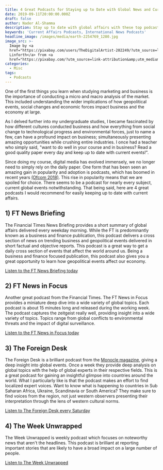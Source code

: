 ```yaml
---
title: 4 Great Podcasts for Staying up to Date with Global News and Current Events.
date: 2019-09-11T20:00:00.000Z
draft: false
author: Nader Al-Shamma
description: Stay up to date with global affairs with these top podcasts.
keywords: 'Current Affairs Podcasts, International News Podcasts'
headline_image: /images/media/earth-2254769_1280.jpg
image_src: >-
  Image by <a
  href="https://pixabay.com/users/TheDigitalArtist-202249/?utm_source=link-attribution&amp;utm_medium=referral&amp;utm_campaign=image&amp;utm_content=2254769">Pete
  Linforth</a> from <a
  href="https://pixabay.com/?utm_source=link-attribution&amp;utm_medium=referral&amp;utm_campaign=image&amp;utm_content=2254769">Pixabay</a>
categories:
  - Misc
tags:
  - Podcasts
---
```

One of the first things you learn when studying marketing and business is the importance of conducting a micro and macro analysis of the market. This included understanding the wider implications of how geopolitical events, social changes and economic forces impact business and the economy at large. 

As I delved further into my undergraduate studies, I became fascinated by how different cultures conducted business and how everything from social change to technological progress and environmental forces, just to name a few, can have a profound impact on business; simultaneously presenting amazing opportunities while crushing entire industries. 
I once had a teacher who simply said, "want to do well in your course and in business? Read a good quality paper every day and keep up to date with current events!".

Since doing my course, digital media has evolved immensely, we no longer need to simply rely on the daily paper. One form that has been seen an amazing gain in popularity and adoption is podcasts, which has boomed in recent years [(Ofcom 2018)](https://www.ofcom.org.uk/about-ofcom/latest/media/media-releases/2018/uk-podcast-listening-booms). This rise in popularity means that we are spoiled for choice. There seems to be a podcast for nearly every subject, current global events notwithstanding. That being said, here are 4 great podcasts I would recommend for easily keeping up to date with current affairs. 

## 1) FT News Briefing
The Financial Times News Briefing provides a short summary of global affairs delivered every weekday morning. While the FT is predominantly known as a business and finance publication, this podcast delivers a cross section of news on trending business and geopolitical events delivered in short factual and objective reports. This podcast is a great way to get a daily cross section of events that affect the world around us. Being a business and finance focused publication, this podcast also gives you a great opportunity to learn how geopolitical events affect our economy. 

[Listen to the FT News Briefing today](https://www.ft.com/newsbriefing)

## 2) FT News in Focus
Another great podcast from the Financial Times. The FT News in Focus provides a miniature deep dive into a wide variety of global topics. Each podcast is about 15 minutes long and released during the working week. The podcast captures the zeitgeist really well, providing insight into a wide variety of topics. Topics range from global conflicts to environmental threats and the impact of digital surveillance.

[Listen to the FT News in Focus today](https://www.ft.com/news-in-focus) 

## 3) The Foreign Desk
The Foreign Desk is a brilliant podcast from the [Monocle magazine](https://monocle.com/), giving a deep insight into global events. Once a week they provide deep analysis on global topics with the help of global experts in their respective fields. This is a great podcast for gaining an insightful glimpse into countries around the world. What I particularly like is that the podcast makes an effort to find localized expert voices. Want to know what is happening to countries in Sub Saharan Africa, Ukraine, Scandinavia or South America? They make sure to find voices from the region, not just western observers presenting their interpretation through the lens of western cultural norms. 

[Listen to The Foreign Desk every Saturday](https://monocle.com/radio/shows/the-foreign-desk/)

## 4) The Week Unwrapped
The Week Unwrapped is weekly podcast which focuses on noteworthy news that aren't the headlines. This podcast is brilliant at reporting important stories that are likely to have a broad impact on a large number of people. 

[Listen to The Week Unwrapped](https://www.theweek.co.uk/the-week-unwrapped)

